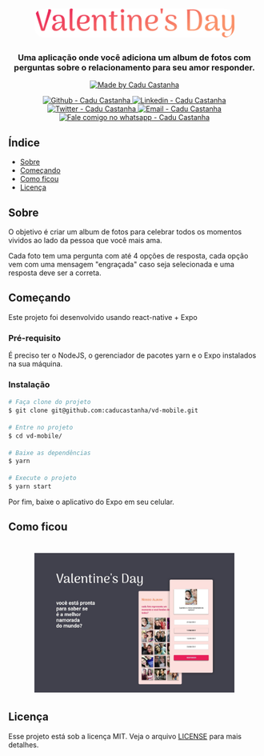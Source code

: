 <h1 align="center">
    <img alt="Valentine's Day" src="./src/assets/logo@3x.png?raw=true"  width="400px" style="border-radius:20px;"/>
</h1>

<h3 align="center" >
  Uma aplicação onde você adiciona um album de fotos com perguntas sobre o relacionamento para seu amor responder.
</h3>

<p align="center">
  <a href="https://github.com/caducastanha" target="_blank">
    <img alt="Made by Cadu Castanha" src="https://img.shields.io/badge/made%20by-caducastanha-informational">
  </a>
</p>

<p align="center">
  <a href="https://github.com/caducastanha" target="_blank" >
    <img alt="Github - Cadu Castanha" src="https://img.shields.io/badge/Github--%23F8952D?style=social&logo=github">
  </a>
  <a href="https://www.linkedin.com/in/carlos-eduardo-castanha-a93153108/" target="_blank" >
    <img alt="Linkedin - Cadu Castanha" src="https://img.shields.io/badge/Linkedin--%23F8952D?style=social&logo=linkedin">
  </a>
  <a href="https://twitter.com/cadu_castanha" target="_blank" >
    <img alt="Twitter - Cadu Castanha" src="https://img.shields.io/badge/Twitter--%23F8952D?style=social&logo=twitter">
  </a>
  <a href="mailto:caducastanha@gmail.com" target="_blank" >
    <img alt="Email - Cadu Castanha" src="https://img.shields.io/badge/Email--%23F8952D?style=social&logo=gmail">
  </a>
  <a href="https://api.whatsapp.com/send?phone=5587981721125"
        target="_blank" >
    <img alt="Fale comigo no whatsapp - Cadu Castanha" src="https://img.shields.io/badge/Whatsapp--%23F8952D?style=social&logo=whatsapp">
  </a>
</p>

## Índice

- [Sobre](#about)
- [Começando](#getting_started)
- [Como ficou](#usage)
- [Licença](#license)

## Sobre <a name="about"></a>

O objetivo é criar um album de fotos para celebrar todos os momentos vividos ao lado da pessoa que você mais ama.

Cada foto tem uma pergunta com até 4 opções de resposta, cada opção vem com uma mensagem "engraçada" caso seja selecionada e uma resposta deve ser a correta.

## Começando <a name="getting_started"></a>

Este projeto foi desenvolvido usando react-native + Expo

### Pré-requisito

É preciso ter o NodeJS, o gerenciador de pacotes yarn e o Expo instalados na sua máquina.

### Instalação

```sh
# Faça clone do projeto
$ git clone git@github.com:caducastanha/vd-mobile.git

# Entre no projeto
$ cd vd-mobile/

# Baixe as dependências
$ yarn

# Execute o projeto
$ yarn start
```

Por fim, baixe o aplicativo do Expo em seu celular.

## Como ficou <a name = "usage"></a>

<h1 align="center">
    <img alt="Be the Hero" src="./src/assets/banner.jpeg?raw=true"  width="400px"/>
</h1>

## Licença <a name="license"></a>
Esse projeto está sob a licença MIT. Veja o arquivo [LICENSE](LICENSE) para mais detalhes.
